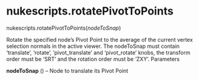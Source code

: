 # nukescripts.rotatePivotToPoints
nukescripts.rotatePivotToPoints(_nodeToSnap_)

Rotate the specified node’s Pivot Point to the average of the current vertex selection normals in the active viewer. The nodeToSnap must contain ‘translate’, ‘rotate’, ‘pivot_translate’ and ‘pivot_rotate’ knobs, the transform order must be ‘SRT’ and the rotation order must be ‘ZXY’.
Parameters

**nodeToSnap** () – Node to translate its Pivot Point